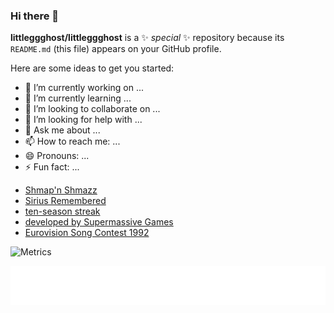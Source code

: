 ### Hi there 👋


**littleggghost/littleggghost** is a ✨ _special_ ✨ repository because its `README.md` (this file) appears on your GitHub profile.

Here are some ideas to get you started:

- 🔭 I’m currently working on ...
- 🌱 I’m currently learning ...
- 👯 I’m looking to collaborate on ...
- 🤔 I’m looking for help with ...
- 💬 Ask me about ...
- 📫 How to reach me: ...
- 😄 Pronouns: ...
- ⚡ Fun fact: ...

<!-- BLOG-POST-LIST:START -->
- [Shmap&#39;n Shmazz](https://en.wikipedia.org/wiki/Shmap%27n_Shmazz)
- [Sirius Remembered](https://en.wikipedia.org/wiki/Sirius_Remembered)
- [ten-season streak](https://en.wikipedia.org/wiki/List_of_Seattle_Storm_seasons)
- [developed by Supermassive Games](https://en.wikipedia.org/wiki/List_of_games_by_Supermassive_Games)
- [Eurovision Song Contest 1992](https://en.wikipedia.org/wiki/Eurovision_Song_Contest_1992)
<!-- BLOG-POST-LIST:END -->

![Metrics](https://metrics.lecoq.io/littleggghost?template=classic&posts=1&base=header%2C%20activity%2C%20community%2C%20repositories%2C%20metadata&base.indepth=false&base.hireable=false&base.skip=false&posts=false&posts.source=hashnode&posts.user=.user.login&posts.descriptions=false&posts.covers=true&posts.limit=6&config.timezone=Asia%2FShanghai)

[![Latest Blog Posts](https://github.com/littleggghost/littleggghost/blob/main/github-metrics-blog.svg)](https://github.com/lowlighter/metrics)